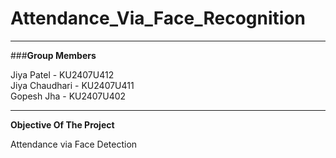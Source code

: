 # Attendance_Via_Face_Recognition
---
###**Group Members**

Jiya Patel - KU2407U412
<br/>Jiya Chaudhari - KU2407U411
<br/>Gopesh Jha - KU2407U402

---

**Objective Of The Project**

Attendance via Face Detection


